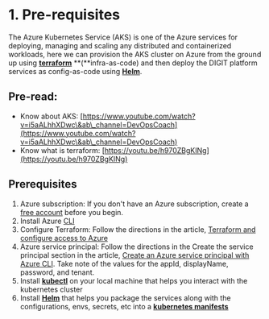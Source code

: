 # 1. Pre-requisites

The Azure Kubernetes Service (AKS) is one of the Azure services for deploying, managing and scaling any distributed and containerized workloads, here we can provision the AKS cluster on Azure from the ground up using [**terraform**](https://www.terraform.io/intro/index.html) **(**infra-as-code) and then deploy the DIGIT platform services as config-as-code using [**Helm**](https://helm.sh/docs/).

## Pre-read:

* Know about AKS: [https://www.youtube.com/watch?v=i5aALhhXDwc\&ab\_channel=DevOpsCoach](https://www.youtube.com/watch?v=i5aALhhXDwc\&ab\_channel=DevOpsCoach)
* Know what is terraform: [https://youtu.be/h970ZBgKINg](https://youtu.be/h970ZBgKINg)

## **Prerequisites** <a href="#prerequisites" id="prerequisites"></a>

1. Azure subscription: If you don't have an Azure subscription, create a [free account](https://azure.microsoft.com/free/?ref=microsoft.com\&utm\_source=microsoft.com\&utm\_medium=docs\&utm\_campaign=visualstudio) before you begin.
2. Install Azure [CLI](https://docs.microsoft.com/en-us/cli/azure/install-azure-cli)
3. Configure Terraform: Follow the directions in the article, [Terraform and configure access to Azure](https://docs.microsoft.com/en-us/azure/developer/terraform/get-started-cloud-shell)
4. Azure service principal: Follow the directions in the Create the service principal section in the article, [Create an Azure service principal with Azure CLI](https://docs.microsoft.com/en-us/cli/azure/create-an-azure-service-principal-azure-cli?view=azure-cli-latest). Take note of the values for the appId, displayName, password, and tenant.
5. Install [**kubectl**](https://kubernetes.io/docs/tasks/tools/) on your local machine that helps you interact with the kubernetes cluster
6. Install [**Helm**](https://helm.sh/docs/intro/install/) that helps you package the services along with the configurations, envs, secrets, etc into a [**kubernetes manifests**](https://devspace.cloud/docs/cli/deployment/kubernetes-manifests/what-are-manifests)
